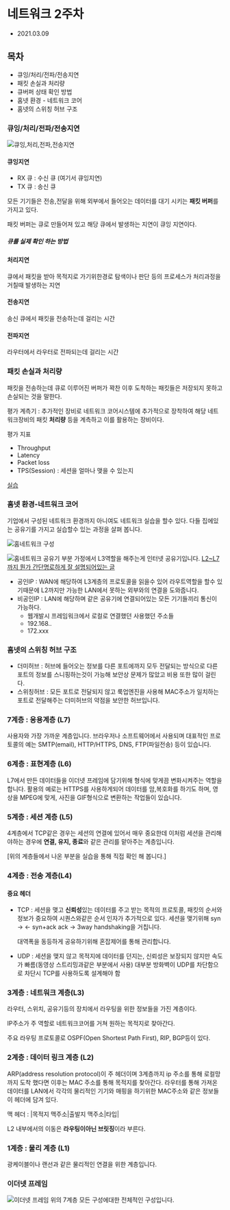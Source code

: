 # 네트워크 2주차

- 2021.03.09

## 목차

- 큐잉/처리/전파/전송지연
- 패킷 손실과 처리량
- 큐버퍼 상태 확인 방법
- 홈넷 환경 - 네트워크 코어
- 홈넷의 스위칭 허브 구조

### 큐잉/처리/전파/전송지연

![큐잉,처리,전파,전송지연](img/2주차-1.png)

#### 큐잉지연

- RX 큐 : 수신 큐 (여기서 큐잉지연)
- TX 큐 : 송신 큐

모든 기기들은 전송,전달을 위해 외부에서 들어오는 데이터를 대기 시키는 **패킷 버퍼**를 가지고 있다.

패킷 버퍼는 큐로 만들어져 있고 해당 큐에서 발생하는 지연이 큐잉 지연이다.

##### 큐를 실제 확인 하는 방법

#### 처리지연

큐에서 패킷을 받아 목적지로 가기위한경로 탐색이나 판단 등의 프로세스가 처리과정을 거칠때 발생하는 지연

#### 전송지연

송신 큐에서 패킷을 전송하는데 걸리는 시간

#### 전파지연

라우터에서 라우터로 전파되는데 걸리는 시간

### 패킷 손실과 처리량

패킷을 전송하는데 큐로 이루어진 버퍼가 꽉찬 이후 도착하는 패킷들은 저장되지 못하고 손실되는 것을 말한다.

평가 계측기 : 추가적인 장비로 네트워크 코어시스템에 추가적으로 장착하여 해당 네트워크장비의 패킷 **처리량** 등을 계측하고 이를 활용하는 장비이다.

평가 지표

- Throughput
- Latency
- Packet loss
- TPS(Session) : 세션을 얼마나 맺을 수 있는지

[실습](큐버퍼상태확인.md)

### 홈넷 환경-네트워크 코어

기업에서 구성된 네트워크 환경까지 아니여도 네트워크 실습을 할수 있다. 다들 집에있는 공유기를 가지고 실습할수 있는 과정을 살펴 봅니다.

![홈네트워크 구성](img/2주차-3.png)

![홈네트워크 공유기 부분](./img/2주차-4.png)
가정에서 L3역할을 해주는게 인터넷 공유기입니다.
[L2~L7까지 뭔가 간단명로하게 잘 설명되어있는 글](https://ngg3319.tistory.com/102)

- 공인IP : WAN에 해당하여 L3계층의 프로토콜을 읽을수 있어 라우트역할을 할수 있기때문에 L2까지만 가능한 LAN에서 못하는 외부와의 연결을 도와줍니다.
- 비공인IP : LAN에 해당하며 같은 공유기에 연결되어있는 모든 기기들끼리 통신이 가능하다.
  - 웹개발시 프레임워크에서 로컬로 연결했던 사용했던 주소들
  - 192.168..
  - 172.xxx

### 홈넷의 스위칭 허브 구조

- 더미허브 : 허브에 들어오는 정보를 다른 포트에까지 모두 전달되는 방식으로 다른 포트의 정보를 스니핑하는것이 가능해 보안상 문제가 많았고 비용 또한 많이 걸린다.
- 스위칭허브 : 모든 포트로 전달되지 않고 룩업엔진을 사용해 MAC주소가 일치하는 포트로 전달해주는 더미허브의 약점을 보안한 허브입니다.

### 7계층 : 응용계층 (L7)

사용자와 가장 가까운 계층입니다. 브라우저나 소프트웨어에서 사용되며 대표적인 프로토콜의 예는 SMTP(email), HTTP/HTTPS, DNS, FTP(파일전송) 등이 있습니다.

### 6계층 : 표현계층 (L6)

L7에서 만든 데이터들을 이더넷 프레임에 담기위해 형식에 맞게끔 변화시켜주는 역할을 합니다. 활용의 예로는 HTTPS를 사용하게되어 데이터를 암,복호화를 하기도 하며, 영상을 MPEG에 맞게, 사진을 GIF형식으로 변환하는 작업들이 있습니다.

### 5계층 : 세션 계층 (L5)

4계층에서 TCP같은 경우는 세션의 연결에 있어서 매우 중요한데 이처럼 세션을 관리해야하는 경우에 **연결, 유지, 종료**와 같은 관리를 맡아주는 계층입니다.

[위의 계층들에서 나온 부분을 실습을 통해 직접 확인 해 봅니다.]

### 4계층 : 전송 계층(L4)

#### 중요 헤더

- TCP : 세션을 맺고 **신뢰성**있는 데이터를 주고 받는 목적의 프로토콜, 패킷의 순서와 정보가 중요하여 시퀀스와같은 순서 인자가 추가적으로 있다. 세션을 맺기위해
  syn ->
  <- syn+ack
  ack ->
  3way handshaking을 거칩니다.

  대역폭을 동등하게 공유하기위해 혼잡제어를 통해 관리합니다.
- UDP : 세션을 맺지 않고 목적지에 데이터를 던지는, 신뢰성은 보장되지 않지만 속도가 빠름(동영상 스트리밍과같은 부분에서 사용)
    대부분 방화벽이 UDP를 차단함으로 차단시 TCP를 사용하도록 설계해야 함

### 3계층 : 네트워크 계층(L3)

라우터, 스위치, 공유기등의 장치에서 라우팅을 위한 정보들을 가진 계층이다.

IP주소가 주 역할로 네트워크코어를 거쳐 원하는 목적지로 찾아간다.

주요 라우팅 프로토콜로 OSPF(Open Shortest Path First), RIP, BGP등이 있다.

### 2계층 : 데이터 링크 계층 (L2)

ARP(address resolution protocol)이 주 헤더이며 3계층까지 ip 주소를 통해 로컬망까지 도착 했다면 이후는 MAC 주소를 통해 목적지를 찾아간다. 라우터를 통해 가져온 데이터를 LAN에서 각각의 물리적인 기기와 매핑을 하기위한 MAC주소와 같은 정보들이 헤더에 담겨 있다.

맥 헤더 : |목적지 맥주소|출발지 맥주소|타입|

L2 내부에서의 이동은 **라우팅이아닌 브릿징**이라 부른다.

### 1계층 : 물리 계층 (L1)

광케이블이나 랜선과 같은 물리적인 연결을 위한 계층입니다.

### 이더넷 프레임

![이더넷 프레임](img/2주차-6.png)
위의 7계층 모든 구성에대한 전체적인 구성입니다.

